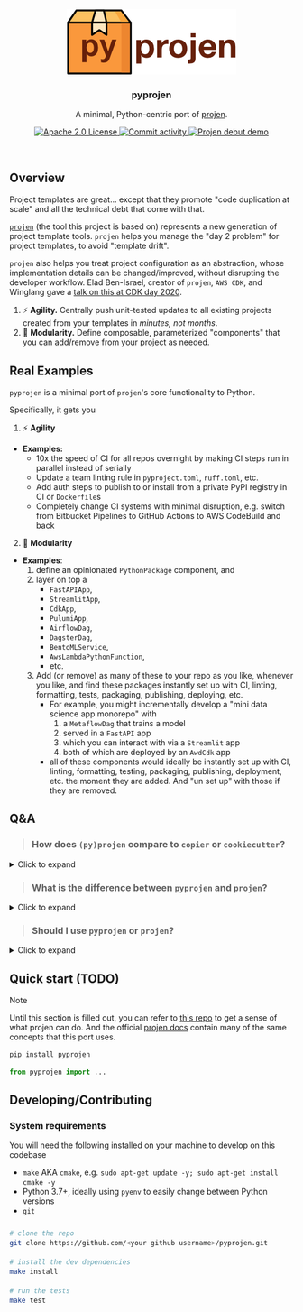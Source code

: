 <p align="center">
    <img src="https://raw.githubusercontent.com/mlops-club/pyprojen/c5b6755a803f7c6f18a42b7cea6f9eb9c917c417/logo.png">
    <h3 align="center">pyprojen</h3>
</p>

<p align="center">
  A minimal, Python-centric port of <a href="https://projen.io/">projen</a>.
</p>

<p align="center">
  <a href="https://opensource.org/licenses/Apache-2.0">
    <img src="https://img.shields.io/badge/License-Apache%202.0-blue?style=for-the-badge&logo=apache" alt="Apache 2.0 License">
  </a>
  <!-- <a href="https://gitpod.io/#https://github.com/mlops-club/pyprojen">
    <img src="https://img.shields.io/badge/Gitpod-ready--to--code-blue?style=for-the-badge&logo=gitpod" alt="Gitpod ready-to-code">
  </a> -->
  <a href="https://github.com/mlops-club/pyprojen/commits/main">
    <img src="https://img.shields.io/github/commit-activity/w/projen/projen?style=for-the-badge&logo=github" alt="Commit activity">
  </a>
  <a href="https://www.youtube.com/watch?v=SOWMPzXtTCw">
    <img src="https://img.shields.io/badge/Projen%20debut%20demo-red?style=for-the-badge&logo=youtube" alt="Projen debut demo">
  </a>
</p>

<br/>

## Overview

Project templates are great... except that they promote "code duplication at scale" and all the technical debt that come with that.

[`projen`](https://projen.io/) (the tool this project is based on) represents a new generation of project template tools. `projen` helps you manage the "day 2 problem" for project templates, to avoid "template drift".

`projen` also helps you treat project configuration as an abstraction, whose implementation details can be changed/improved, without disrupting the developer workflow. Elad Ben-Israel, creator of `projen`, `AWS CDK`, and Winglang gave a [talk on this at CDK day 2020](https://www.youtube.com/watch?v=SOWMPzXtTCw).

1. ⚡️ **Agility.** Centrally push unit-tested updates to all existing projects created from your templates in *minutes, not months*.
2. 🧱 **Modularity.** Define composable, parameterized "components" that you can add/remove from your project as needed.

## Real Examples

`pyprojen` is a minimal port of `projen`'s core functionality to Python.

Specifically, it gets you

1. ⚡️ **Agility**

  - **Examples:**
    - 10x the speed of CI for all repos overnight by making CI steps run in parallel instead of serially
    - Update a team linting rule in `pyproject.toml`, `ruff.toml`, etc.
    - Add auth steps to publish to or install from a private PyPI registry in CI or `Dockerfile`s
    - Completely change CI systems with minimal disruption, e.g. switch from Bitbucket Pipelines to GitHub Actions to AWS CodeBuild and back

2. 🧱 **Modularity**

  - **Examples**:
    1. define an opinionated `PythonPackage` component, and
    1. layer on top a
        - `FastAPIApp`,
        - `StreamlitApp`,
        - `CdkApp`,
        - `PulumiApp`,
        - `AirflowDag`,
        - `DagsterDag`,
        - `BentoMLService`,
        - `AwsLambdaPythonFunction`,
        - etc.
    1. Add (or remove) as many of these to your repo as you like, whenever you like, and find these packages instantly set up with CI, linting, formatting, tests, packaging, publishing, deploying, etc.
        - For example, you might incrementally develop a "mini data science app monorepo" with
          1. a `MetaflowDag` that trains a model
          1. served in a `FastAPI` app
          1. which you can interact with via a `Streamlit` app
          1. both of which are deployed by an `AwdCdk` app
        - all of these components would ideally be instantly set up with CI, linting, formatting, testing, packaging, publishing, deployment, etc. the moment they are added. And "un set up" with those if they are removed.

## Q&A

> ### How does `(py)projen` compare to `copier` or `cookiecutter`?

<details>
<summary>Click to expand</summary>

[`copier`](https://copier.readthedocs.io/en/stable/) is a reaction to `cookiecutter`, built to allow template updates to be propagated to existing projects.

1. **Migration.** The migration process for `(py)projen` is a single CLI command (`python .pyprojenrc.py`). Whereas the migration process for `copier` is [a bit more manual](https://copier.readthedocs.io/en/stable/updating/#how-the-update-works) and prone to errors.

2. **Composable components.** `copier` is more like `cookiecutter` in that it uses Jinja templates to generate a certain set of files. `(py)projen` lets you define re-usable components. You can add arbitrary numbers of these components to your project with different parameters and remove them just as easily.

That said, although `cookiecutter` and `copier` are more limited, they are also simpler.
</details>

> ### What is the difference between `pyprojen` and `projen`?

<details>
<summary>Click to expand</summary>

#### 1. Fundamentally, `projen` offers a few things:

1. A `Project`, `Component`, and `Construct` abstraction that lets you define reusable components that you can push updates to.
2. Primitive components like `TextFile`, `YamlFile`, `JsonFile`, `MarkdownFile`, etc. that you can compose to build "higher-level components".
3. A library of opinionated, higher-level components like `PythonProject`, `TypescriptProject`, `DockerCompose`, `GithubWorkflow`, ...
4. An opinionated "task runner" system (think `Makefile/Justfile`, `poetry` scripts, etc.) to define project-related commands.
5. A `projen new` command which creates the initial `.projenrc.py` config file for your project

#### 2. `pyprojen` implements [1] and [2] from the list above (the unopinionated parts).

It is up to you to create your own components with your own opinions on things like

- when, if, and how to manage virtual environments, e.g. `uv`, `pip`, `conda`, etc.
- which linter/formatter to use, e.g. `ruff`, `pre-commit`, etc.
- how to structure single- and multi-package repos (monorepos) and CI for them

Coming from tools like `cookiecutter` or `copier`, many people/teams prefer than using off-the-shelf templates or components.

#### 3. `pyprojen` is not a drop-in replacement for `projen`, but it tries to get close.

If you write components in Python using `pyprojen`, it should be easy to move them over to the `projen` Python bindings if you decide to.
</details>

> ### Should I use `pyprojen` or `projen`?

<details>
<summary>Click to expand</summary>

**TL;DR** Bias towards `projen`, unless you

1. Want a Python-first dev experience, and
2. Prefer to fully-define your own project template/components rather than using projen's existing project templates, higher-level components, or task runner system

`projen` is a larger project and is primarily maintained by developers at AWS. `projen`,

But to develop with `projen`, you either need to write TypeScript, or use generated Python bindings that invoke TypeScript.

If you are familiar with writing AWS CDK in Python, developing with `projen` in Python is a similar experience, because they both use Python bindings generated from TypeScript using the [JSII](https://github.com/aws/jsii) project.

This means:

1. Not all internals of the original TS/JS code is exposed in the TS bindings, e.g. private attributes. You can unexectedly hit dead ends when attributes or methods that are available in TS are simply not available in Python.
2. Step debugging is limited. The bindings are thin wrappers around a tool that invokes the original TypeScript/JavaScript code
3. Errors raised by python bindings are cryptic and difficult to parse.
4. Autocompletion is poor
5. You need to have NodeJS installed on your system and in CI
6. The JSII is a bit slow. (seconds not milliseconds)
</details>

## Quick start (TODO)

> [!NOTE]
> Until this section is filled out, you can refer to [this repo](https://github.com/phitoduck/phito-projen) to get a sense of what projen can do. And the official [projen docs](https://projen.io/) contain many of the same concepts that this port uses.

```bash
pip install pyprojen
```

```python
from pyprojen import ...
```

## Developing/Contributing

### System requirements

You will need the following installed on your machine to develop on this codebase

- `make` AKA `cmake`, e.g. `sudo apt-get update -y; sudo apt-get install cmake -y`
- Python 3.7+, ideally using `pyenv` to easily change between Python versions
- `git`

###

```bash
# clone the repo
git clone https://github.com/<your github username>/pyprojen.git

# install the dev dependencies
make install

# run the tests
make test
```
